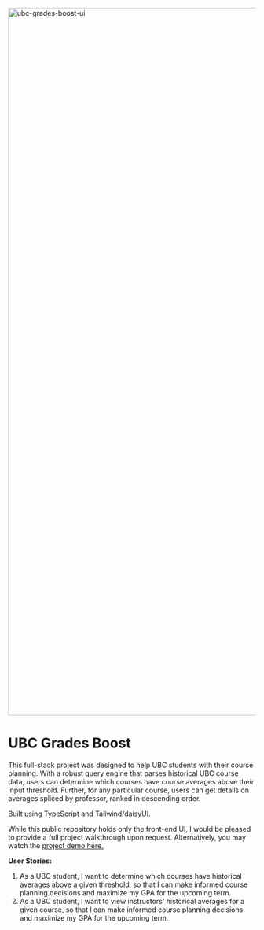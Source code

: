 [<img width="1439" alt="ubc-grades-boost-ui" src="https://github.com/itsdaniii/UBC-Grades-Boost-UI/assets/77525053/84acdeee-99ad-4755-9f10-43a381fe9a12">](https://youtu.be/p1tWGnVd-nw)

# UBC Grades Boost

This full-stack project was designed to help UBC students with their course planning. With a robust query engine that parses historical UBC course data, users can determine which courses have course averages above their input threshold. Further, for any particular course, users can get details on averages spliced by professor, ranked in descending order. 

Built using TypeScript and Tailwind/daisyUI.

While this public repository holds only the front-end UI, I would be pleased to provide a full project walkthrough upon request. 
Alternatively, you may watch the [project demo here.](https://youtu.be/p1tWGnVd-nw)

**User Stories:**
1. As a UBC student, I want to determine which courses have historical averages above a given threshold, so that I can make informed course planning decisions and maximize my GPA for the upcoming term.
2. As a UBC student, I want to view instructors' historical averages for a given course, so that I can make informed course planning decisions and maximize my GPA for the upcoming term.
